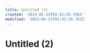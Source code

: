 ```yaml
---
title: Untitled (2)
created: '2023-05-23T03:42:59.756Z'
modified: '2023-05-23T03:42:59.762Z'
---
```


# Untitled (2)
